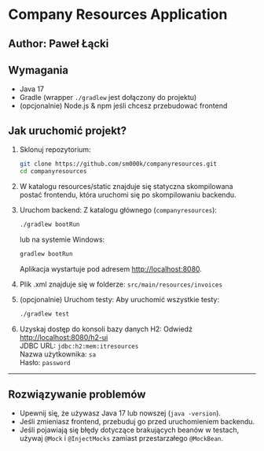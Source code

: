 # Company Resources Application
## Author: Paweł Łącki

## Wymagania
- Java 17
- Gradle (wrapper `./gradlew` jest dołączony do projektu)
- (opcjonalnie) Node.js & npm jeśli chcesz przebudować frontend

## Jak uruchomić projekt?
1. Sklonuj repozytorium:
   ```bash
   git clone https://github.com/sm000k/companyresources.git
   cd companyresources
   ```
2. W katalogu resources/static znajduje się statyczna skompilowana postać frontendu, która uruchomi się po skompilowaniu backendu.

3. Uruchom backend:
   Z katalogu głównego (`companyresources`):
   ```bash
   ./gradlew bootRun
   ```
   lub na systemie Windows:
   ```cmd
   gradlew bootRun
   ```
   Aplikacja wystartuje pod adresem [http://localhost:8080](http://localhost:8080).

4. Plik .xml znajduje się w folderze: `src/main/resources/invoices`

5. (opcjonalnie) Uruchom testy:
   Aby uruchomić wszystkie testy:
   ```bash
   ./gradlew test
   ```

6. Uzyskaj dostęp do konsoli bazy danych H2:
   Odwiedź [http://localhost:8080/h2-ui](http://localhost:8080/h2-ui)  
   JDBC URL: `jdbc:h2:mem:itresources`  
   Nazwa użytkownika: `sa`  
   Hasło: `password`

---

## Rozwiązywanie problemów

- Upewnij się, że używasz Java 17 lub nowszej (`java -version`).
- Jeśli zmieniasz frontend, przebuduj go przed uruchomieniem backendu.
- Jeśli pojawiają się błędy dotyczące brakujących beanów w testach, używaj `@Mock` i `@InjectMocks` zamiast przestarzałego `@MockBean`.
